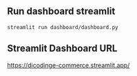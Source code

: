 ## Run dashboard streamlit
`streamlit run dashboard/dashboard.py`

## Streamlit Dashboard URL
https://dicodinge-commerce.streamlit.app/
